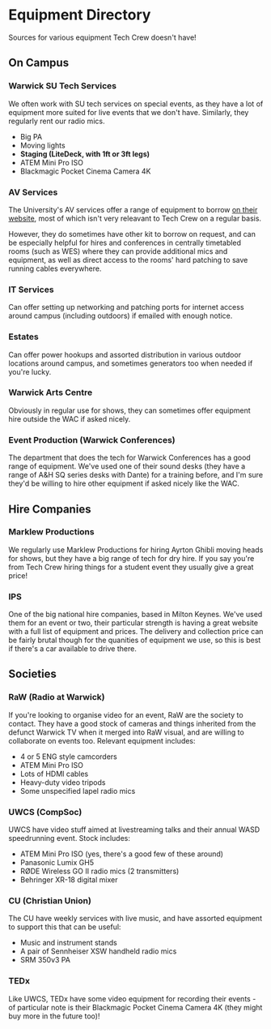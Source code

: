 # Equipment Directory

Sources for various equipment Tech Crew doesn't have!

## On Campus

### Warwick SU Tech Services

We often work with SU tech services on special events, as they have a lot of equipment more suited for live events that
we don't have. Similarly, they regularly rent our radio mics.

* Big PA
* Moving lights
* **Staging (LiteDeck, with 1ft or 3ft legs)**
* ATEM Mini Pro ISO
* Blackmagic Pocket Cinema Camera 4K

### AV Services

The University's AV services offer a range of equipment to borrow
[on their website](https://warwick.ac.uk/services/its/servicessupport/av/bbav/equipment), most of which isn't very
releavant to Tech Crew on a regular basis.

However, they do sometimes have other kit to borrow on request, and can be especially helpful for hires and conferences
in centrally timetabled rooms (such as WES) where they can provide additional mics and equipment, as well as direct
access to the rooms' hard patching to save running cables everywhere.

### IT Services

Can offer setting up networking and patching ports for internet access around campus (including outdoors) if emailed
with enough notice.

### Estates

Can offer power hookups and assorted distribution in various outdoor locations around campus, and sometimes generators
too when needed if you're lucky.

### Warwick Arts Centre

Obviously in regular use for shows, they can sometimes offer equipment hire outside the WAC if asked nicely.

### Event Production (Warwick Conferences)

The department that does the tech for Warwick Conferences has a good range of equipment. We've used one of their sound
desks (they have a range of A&H SQ series desks with Dante) for a training before, and I'm sure they'd be willing to
hire other equipment if asked nicely like the WAC.

## Hire Companies

### Marklew Productions

We regularly use Marklew Productions for hiring Ayrton Ghibli moving heads for shows, but they have a big range of tech
for dry hire. If you say you're from Tech Crew hiring things for a student event they usually give a great price!

### IPS

One of the big national hire companies, based in Milton Keynes. We've used them for an event or two, their particular
strength is having a great website with a full list of equipment and prices. The delivery and collection price can be
fairly brutal though for the quanities of equipment we use, so this is best if there's a car available to drive there.

## Societies

### RaW (Radio at Warwick)

If you're looking to organise video for an event, RaW are the society to contact. They have a good stock of cameras and
 things inherited from the defunct Warwick TV when it merged into RaW visual, and are willing to collaborate on
events too. Relevant equipment includes:

* 4 or 5 ENG style camcorders
* ATEM Mini Pro ISO
* Lots of HDMI cables
* Heavy-duty video tripods
* Some unspecified lapel radio mics

### UWCS (CompSoc)

UWCS have video stuff aimed at livestreaming talks and their annual WASD speedrunning event. Stock includes:

* ATEM Mini Pro ISO (yes, there's a good few of these around)
* Panasonic Lumix GH5
* RØDE Wireless GO II radio mics (2 transmitters)
* Behringer XR-18 digital mixer

### CU (Christian Union)

The CU have weekly services with live music, and have assorted equipment to support this that can be useful:

* Music and instrument stands
* A pair of Sennheiser XSW handheld radio mics
* SRM 350v3 PA

### TEDx

Like UWCS, TEDx have some video equipment for recording their events - of particular note is their Blackmagic Pocket
Cinema Camera 4K (they might buy more in the future too)!
